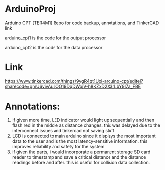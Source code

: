 # ArduinoProj
Arduino CPT (TER4M1)
Repo for code backup, annotations, and TinkerCAD link

arduino_cpt1 is the code for the output processor

arduino_cpt2 is the code for the data processor

# Link
https://www.tinkercad.com/things/9ygR4qt1Uxi-arduino-cpt/editel?sharecode=gmU6vivAuLOO19DqDWojV-h8KZxD2X3rLbY9I7a_FBE

# Annotations:

1. If given more time, LED indicator would light up sequentially and then flash red in the middle as distance changes. this was delayed due to the interconnect issues and tinkercad not saving stuff
2. LCD is connected to main arduino since it displays the most important data to the user and is the most latency-sensitive information. this improves reliability and safety for the system
3. if given the parts, i would incorporate a permanent storage SD card reader to timestamp and save a critical distance and the distance readings before and after. this is useful for collision data collection.
